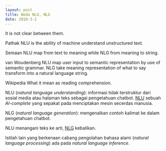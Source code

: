 ```yaml
---
layout: post
title: Beda NLU, NLG
date: 2018-3-2
---
```

It is not clear between them.

Pathak
NLU is the ability of machine understand unstructured text.

Semaan
NLU map from text to meaning while NLG from meaning to string.

van Woudenberg
NLU map user input to semantic representation by use of semantic grammar.
NLG take meaning representation of what to say transform into a natural language string.

Wikipedia
What it mean as reading comprehension.

NLU (_natural language understanding_): informasi tidak terstruktur dari sosial media atau halaman teks sebagai pengetahuan chatbot. [NLU](https://id.wikipedia.org/wiki/Pemahaman_bahasa_alami) sebuah _AI-complete_ yang sepakat pada menciptakan mesin secerdas manusia.

NLG (_natural language generation_): mengenalkan contoh kalimat ke dalam pengetahuan chatbot.

NLU menangani teks ke arti, [NLG](http://oaji.net/articles/2015/786-1431229535.pdf) kebalikan.

Istilah lain yang berkenaan cabang pengolahan bahasa alami (_natural language processing_) ada pada _natural language inference_.